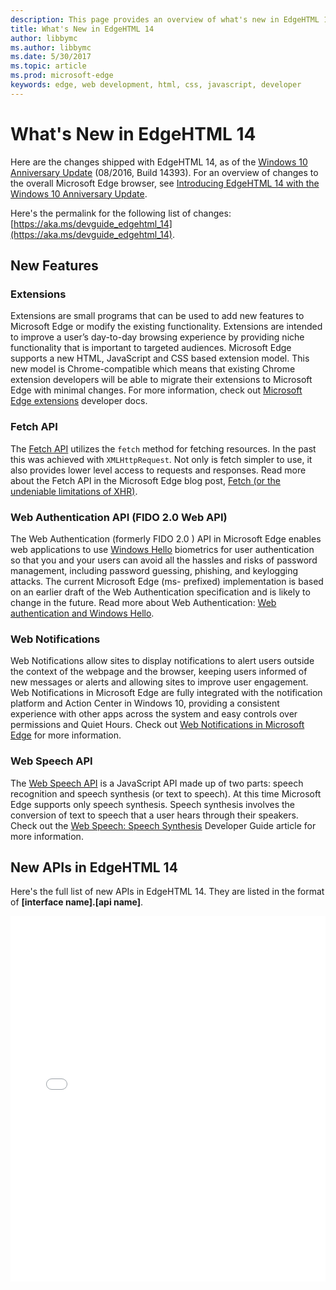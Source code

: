 ```yaml
---
description: This page provides an overview of what's new in EdgeHTML 14.
title: What's New in EdgeHTML 14
author: libbymc
ms.author: libbymc
ms.date: 5/30/2017
ms.topic: article
ms.prod: microsoft-edge
keywords: edge, web development, html, css, javascript, developer
---
```


# What's New in EdgeHTML 14
Here are the changes shipped with EdgeHTML 14, as of the [Windows 10 Anniversary Update](https://blogs.windows.com/windowsexperience/2016/06/29/windows-10-anniversary-update-available-august-2/) (08/2016, Build 14393). For an overview of changes to the overall Microsoft Edge browser, see [Introducing EdgeHTML 14 with the Windows 10 Anniversary Update](https://blogs.windows.com/msedgedev/2016/08/04/introducing-edgehtml-14).

Here's the permalink for the following list of changes: [https://aka.ms/devguide_edgehtml_14](https://aka.ms/devguide_edgehtml_14).

## New Features

### Extensions
Extensions are small programs that can be used to add new features to Microsoft Edge or modify the existing functionality. Extensions are intended to improve a user’s day-to-day browsing experience by providing niche functionality that is important to targeted audiences. Microsoft Edge supports a new HTML, JavaScript and CSS based extension model. This new model is Chrome-compatible which means that existing Chrome extension developers will be able to migrate their extensions to Microsoft Edge with minimal changes. For more information, check out [Microsoft Edge extensions](https://docs.microsoft.com/microsoft-edge/extensions) developer docs. 

### Fetch API
The [Fetch API](https://fetch.spec.whatwg.org/#fetch-api) utilizes the `fetch` method for fetching resources. In the past this was achieved with `XMLHttpRequest`. Not only is fetch simpler to use, it also provides lower level access to requests and responses. Read more about the Fetch API in the Microsoft Edge blog post, [Fetch (or the undeniable limitations of XHR)](https://blogs.windows.com/msedgedev/2016/05/24/fetch-and-xhr-limitations/).

### Web Authentication API (FIDO 2.0 Web API)
The Web Authentication (formerly FIDO 2.0 ) API in Microsoft Edge enables web applications to use [Windows Hello](http://go.microsoft.com/fwlink/p/?LinkID=624961) biometrics for user authentication so that you and your users can avoid all the hassles and risks of password management, including password guessing, phishing, and keylogging attacks. The current Microsoft Edge (ms- prefixed) implementation is based on an earlier draft of the Web Authentication specification and is likely to change in the future. Read more about Web Authentication: [Web authentication and Windows Hello](https://docs.microsoft.com/microsoft-edge/dev-guide/device/web-authentication).

### Web Notifications
Web Notifications allow sites to display notifications to alert users outside the context of the webpage and the browser, keeping users informed of new messages or alerts and allowing sites to improve user engagement. Web Notifications in Microsoft Edge are fully integrated with the notification platform and Action Center in Windows 10, providing a consistent experience with other apps across the system and easy controls over permissions and Quiet Hours. Check out [Web Notifications in Microsoft Edge](https://blogs.windows.com/msedgedev/2016/05/16/web-notifications-microsoft-edge/) for more information. 

### Web Speech API
The [Web Speech API](https://dvcs.w3.org/hg/speech-api/raw-file/tip/speechapi.html) is a JavaScript API made up of two parts: speech recognition and speech synthesis (or text to speech). At this time Microsoft Edge supports only speech synthesis. Speech synthesis involves the conversion of text to speech that a user hears through their speakers. Check out the [Web Speech: Speech Synthesis](https://docs.microsoft.com/microsoft-edge/dev-guide/multimedia/web-speech-api) Developer Guide article for more information. 

## New APIs in EdgeHTML 14

Here's the full list of new APIs in EdgeHTML 14. They are listed in the format of **[interface name].[api name]**.
<iframe height='585' scrolling='no' title='New APIs in EdgeHTML 14' src='//codepen.io/MSEdgeDev/embed/oWMEPE/?height=585&theme-id=23761&default-tab=result&embed-version=2' frameborder='no' allowtransparency='true' allowfullscreen='true' style='width: 100%;'>See the Pen <a href='http://codepen.io/MSEdgeDev/pen/oWMEPE/'>New APIs in EdgeHTML 14</a>by MSEdgeDev (<a href='http://codepen.io/MSEdgeDev'>@MSEdgeDev</a>) on <a href='http://codepen.io'>CodePen</a>.
</iframe>
